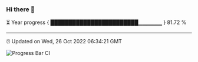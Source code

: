 ### Hi there 👋

⏳ Year progress { ████████████████████████▁▁▁▁▁▁ } 81.72 %

---

⏰ Updated on Wed, 26 Oct 2022 06:34:21 GMT

![Progress Bar CI](https://github.com/ZhaoGui/ZhaoGui/workflows/Progress%20Bar%20CI/badge.svg)
